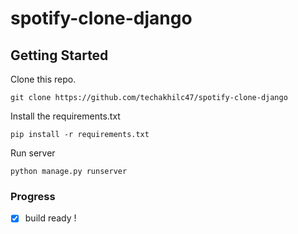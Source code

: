 # spotify-clone-django


## Getting Started


Clone this repo.
```
git clone https://github.com/techakhilc47/spotify-clone-django
```


Install the requirements.txt
```
pip install -r requirements.txt
```


Run server
```
python manage.py runserver
```



### Progress
- [x] build ready !
